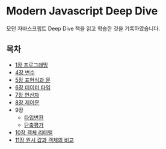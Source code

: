 # Modern Javascript Deep Dive

모던 자바스크립트 Deep Dive 책을 읽고 학습한 것을 기록하였습니다.

## 목차
- [1장 프로그래밍](https://github.com/sejineeee/ModernJavascript/blob/main/chapter1/programming.md)
- [4장 변수](https://github.com/sejineeee/ModernJavascript/blob/main/chapter2/variable.md)
- [5장 표현식과 문](https://github.com/sejineeee/ModernJavascript/blob/main/chapter3/expression.md)
- [6장 데이터 타입](https://github.com/sejineeee/ModernJavascript/blob/main/chapter5/typeOfData.md)
- [7장 연산자](https://github.com/sejineeee/ModernJavascript/blob/main/chapter6/operator.md)
- [8장 제어문](https://github.com/sejineeee/ModernJavascript/blob/main/chapter7/controlStatement.md)
- 9장
  - [타입변환](https://github.com/sejineeee/ModernJavascript/blob/main/chapter8/typeConversion.md)
  - [단축평가](https://github.com/sejineeee/ModernJavascript/blob/main/chapter8/shortCircuit.md)
- [10장 객체 리터럴](https://github.com/sejineeee/ModernJavascript/blob/main/chapter9/objectLiteral.md)
- [11장 원시 값과 객체의 비교](https://github.com/sejineeee/ModernJavascript/blob/main/chapter10/primitiveAndObject.md)